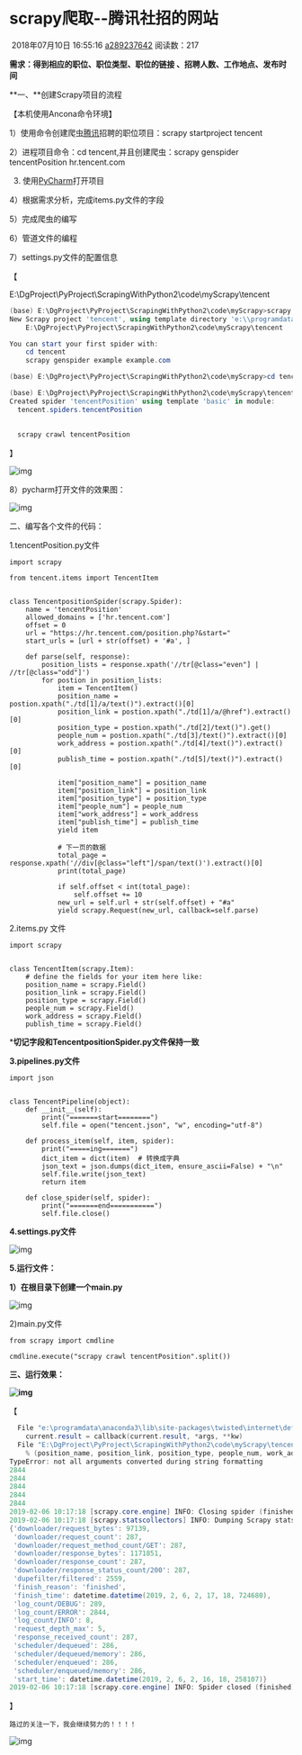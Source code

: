 # scrapy爬取--腾讯社招的网站

​	 																				2018年07月10日 16:55:16		[a289237642](https://me.csdn.net/a289237642)	阅读数：217 										

 									

**需求：得到相应的职位、职位类型、职位的链接 、招聘人数、工作地点、发布时间**

**一、**创建Scrapy项目的流程

【本机使用Ancona命令环境】

1）使用命令创建爬虫[腾讯](https://www.baidu.com/s?wd=%E8%85%BE%E8%AE%AF&tn=24004469_oem_dg&rsv_dl=gh_pl_sl_csd)招聘的职位项目：scrapy startproject tencent

2）进程项目命令：cd tencent,并且创建爬虫：scrapy genspider tencentPosition hr.tencent.com

3) 使用[PyCharm](https://www.baidu.com/s?wd=PyCharm&tn=24004469_oem_dg&rsv_dl=gh_pl_sl_csd)打开项目

4）根据需求分析，完成items.py文件的字段

5）完成爬虫的编写

6）管道文件的编程

7）settings.py文件的配置信息

【

 E:\DgProject\PyProject\ScrapingWithPython2\code\myScrapy\tencent

```powershell
(base) E:\DgProject\PyProject\ScrapingWithPython2\code\myScrapy>scrapy startproject tencent
New Scrapy project 'tencent', using template directory 'e:\\programdata\\anaconda3\\lib\\site-packages\\scrapy\\templates\\project', created in:
    E:\DgProject\PyProject\ScrapingWithPython2\code\myScrapy\tencent

You can start your first spider with:
    cd tencent
    scrapy genspider example example.com

(base) E:\DgProject\PyProject\ScrapingWithPython2\code\myScrapy>cd tencent

(base) E:\DgProject\PyProject\ScrapingWithPython2\code\myScrapy\tencent>scrapy genspider tencentPosition hr.tencent.com
Created spider 'tencentPosition' using template 'basic' in module:
  tencent.spiders.tencentPosition
  
  
  scrapy crawl tencentPosition
```

】

![img](https://oscimg.oschina.net/oscnet/d1e8ecac9af297c0b5c1ee19dc33009e685.jpg)

8）pycharm打开文件的效果图：

![img](https://oscimg.oschina.net/oscnet/3c43301fc4a8594665f7b4348b64b883d08.jpg)

二、编写各个文件的代码：

1.tencentPosition.py文件

```
import scrapy

from tencent.items import TencentItem


class TencentpositionSpider(scrapy.Spider):
    name = 'tencentPosition'
    allowed_domains = ['hr.tencent.com']
    offset = 0
    url = "https://hr.tencent.com/position.php?&start="
    start_urls = [url + str(offset) + '#a', ]

    def parse(self, response):
        position_lists = response.xpath('//tr[@class="even"] | //tr[@class="odd"]')
        for postion in position_lists:
            item = TencentItem()
            position_name = postion.xpath("./td[1]/a/text()").extract()[0]
            position_link = postion.xpath("./td[1]/a/@href").extract()[0]
            position_type = postion.xpath("./td[2]/text()").get()
            people_num = postion.xpath("./td[3]/text()").extract()[0]
            work_address = postion.xpath("./td[4]/text()").extract()[0]
            publish_time = postion.xpath("./td[5]/text()").extract()[0]

            item["position_name"] = position_name
            item["position_link"] = position_link
            item["position_type"] = position_type
            item["people_num"] = people_num
            item["work_address"] = work_address
            item["publish_time"] = publish_time
            yield item

            # 下一页的数据
            total_page = response.xpath('//div[@class="left"]/span/text()').extract()[0]
            print(total_page)

            if self.offset < int(total_page):
                self.offset += 10
            new_url = self.url + str(self.offset) + "#a"
            yield scrapy.Request(new_url, callback=self.parse)
```

2.items.py 文件

```
import scrapy


class TencentItem(scrapy.Item):
    # define the fields for your item here like:
    position_name = scrapy.Field()
    position_link = scrapy.Field()
    position_type = scrapy.Field()
    people_num = scrapy.Field()
    work_address = scrapy.Field()
    publish_time = scrapy.Field()
```

*****切记字段和**TencentpositionSpider.py文件保持一致**

**3.pipelines.py文件**

```
import json


class TencentPipeline(object):
    def __init__(self):
        print("=======start========")
        self.file = open("tencent.json", "w", encoding="utf-8")

    def process_item(self, item, spider):
        print("=====ing=======")
        dict_item = dict(item)  # 转换成字典
        json_text = json.dumps(dict_item, ensure_ascii=False) + "\n"
        self.file.write(json_text)
        return item

    def close_spider(self, spider):
        print("=======end===========")
        self.file.close()
```

**4.settings.py文件**

![img](https://oscimg.oschina.net/oscnet/19ca09b6a3c0dde5ccb584af04ad95aa4b8.jpg)

**5.运行文件：**

**1）在根目录下创建一个main.py**

![img](https://oscimg.oschina.net/oscnet/3c1d7af751048f1a199efc489b3e6521ce8.jpg)

2)main.py文件

```
from scrapy import cmdline

cmdline.execute("scrapy crawl tencentPosition".split())
```

**三、运行效果：**

**![img](https://img-blog.csdn.net/20180710165441807?watermark/2/text/aHR0cHM6Ly9ibG9nLmNzZG4ubmV0L2EyODkyMzc2NDI=/font/5a6L5L2T/fontsize/400/fill/I0JBQkFCMA==/dissolve/70)**







【

```powershell
  File "e:\programdata\anaconda3\lib\site-packages\twisted\internet\defer.py", line 654, in _runCallbacks
    current.result = callback(current.result, *args, **kw)
  File "E:\DgProject\PyProject\ScrapingWithPython2\code\myScrapy\tencent\tencent\pipelines2mysql.py", line 44, in process_item
    % (position_name, position_link, position_type, people_num, work_address, publish_time)
TypeError: not all arguments converted during string formatting
2844
2844
2844
2844
2844
2019-02-06 10:17:18 [scrapy.core.engine] INFO: Closing spider (finished)
2019-02-06 10:17:18 [scrapy.statscollectors] INFO: Dumping Scrapy stats:
{'downloader/request_bytes': 97139,
 'downloader/request_count': 287,
 'downloader/request_method_count/GET': 287,
 'downloader/response_bytes': 1171851,
 'downloader/response_count': 287,
 'downloader/response_status_count/200': 287,
 'dupefilter/filtered': 2559,
 'finish_reason': 'finished',
 'finish_time': datetime.datetime(2019, 2, 6, 2, 17, 18, 724680),
 'log_count/DEBUG': 289,
 'log_count/ERROR': 2844,
 'log_count/INFO': 8,
 'request_depth_max': 5,
 'response_received_count': 287,
 'scheduler/dequeued': 286,
 'scheduler/dequeued/memory': 286,
 'scheduler/enqueued': 286,
 'scheduler/enqueued/memory': 286,
 'start_time': datetime.datetime(2019, 2, 6, 2, 16, 18, 258107)}
2019-02-06 10:17:18 [scrapy.core.engine] INFO: Spider closed (finished)
```





】

```
路过的关注一下，我会继续努力的！！！！ 
```

![img](https://img-blog.csdn.net/20180713154852763?watermark/2/text/aHR0cHM6Ly9ibG9nLmNzZG4ubmV0L2EyODkyMzc2NDI=/font/5a6L5L2T/fontsize/400/fill/I0JBQkFCMA==/dissolve/70)